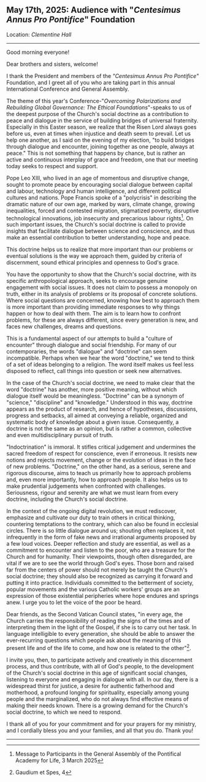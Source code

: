 ## May 17th, 2025: Audience with "*Centesimus Annus Pro Pontifice*" Foundation
Location: *Clementine Hall*
___
Good morning everyone! 

Dear brothers and sisters, welcome! 

I thank the President and members of the *"Centesimus Annus Pro Pontifice"* Foundation, and I greet all of you who are taking part in this annual International Conference and General Assembly. 

The theme of this year's Conference-"*Overcoming Polarizations and Rebuilding Global Governance: The Ethical Foundations*"-speaks to us of the deepest purpose of the Church's social doctrine as a contribution to peace and dialogue in the service of building bridges of universal fraternity. Especially in this Easter season, we realize that the Risen Lord always goes before us, even at times when injustice and death seem to prevail. Let us help one another, as I said on the evening of my election, "to build bridges through dialogue and encounter, joining together as one people, always at peace." This is not something that happens by chance, but is rather an active and continuous interplay of grace and freedom, one that our meeting today seeks to respect and support. 

Pope Leo XIII, who lived in an age of momentous and disruptive change, sought to promote peace by encouraging social dialogue between capital and labour, technology and human intelligence, and different political cultures and nations. Pope Francis spoke of a "polycrisis" in describing the dramatic nature of our own age, marked by wars, climate change, growing inequalities, forced and contested migration, stigmatized poverty, disruptive technological innovations, job insecurity and precarious labour rights[^1]. On such important issues, the Church's social doctrine is called to provide insights that facilitate dialogue between science and conscience, and thus make an essential contribution to better understanding, hope and peace. 

This doctrine helps us to realize that more important than our problems or eventual solutions is the way we approach them, guided by criteria of discernment, sound ethical principles and openness to God's grace. 

You have the opportunity to show that the Church's social doctrine, with its specific anthropological approach, seeks to encourage genuine engagement with social issues. It does not claim to possess a monopoly on truth, either in its analysis of problems or its proposal of concrete solutions. Where social questions are concerned, knowing how best to approach them is more important than providing immediate responses to why things happen or how to deal with them. The aim is to learn how to confront problems, for these are always different, since every generation is new, and faces new challenges, dreams and questions. 

This is a fundamental aspect of our attempts to build a "culture of encounter" through dialogue and social friendship. For many of our contemporaries, the words "dialogue" and "doctrine" can seem incompatible. Perhaps when we hear the word "doctrine," we tend to think of a set of ideas belonging to a religion. The word itself makes us feel less disposed to reflect, call things into question or seek new alternatives. 

In the case of the Church's social doctrine, we need to make clear that the word "doctrine" has another, more positive meaning, without which dialogue itself would be meaningless. "Doctrine" can be a synonym of "science," "discipline" and "knowledge." Understood in this way, doctrine appears as the product of research, and hence of hypotheses, discussions, progress and setbacks, all aimed at conveying a reliable, organized and systematic body of knowledge about a given issue. Consequently, a doctrine is not the same as an opinion, but is rather a common, collective and even multidisciplinary pursuit of truth. 

"Indoctrination" is immoral. It stifles critical judgement and undermines the sacred freedom of respect for conscience, even if erroneous. It resists new notions and rejects movement, change or the evolution of ideas in the face of new problems. "Doctrine," on the other hand, as a serious, serene and rigorous discourse, aims to teach us primarily how to approach problems and, even more importantly, how to approach people. It also helps us to make prudential judgements when confronted with challenges. Seriousness, rigour and serenity are what we must learn from every doctrine, including the Church's social doctrine. 

In the context of the ongoing digital revolution, we must rediscover, emphasize and cultivate our duty to train others in critical thinking, countering temptations to the contrary, which can also be found in ecclesial circles. There is so little dialogue around us; shouting often replaces it, not infrequently in the form of fake news and irrational arguments proposed by a few loud voices. Deeper reflection and study are essential, as well as a commitment to encounter and listen to the poor, who are a treasure for the Church and for humanity. Their viewpoints, though often disregarded, are vital if we are to see the world through God's eyes. Those born and raised far from the centers of power should not merely be taught the Church's social doctrine; they should also be recognized as carrying it forward and putting it into practice. Individuals committed to the betterment of society, popular movements and the various Catholic workers' groups are an expression of those existential peripheries where hope endures and springs anew. I urge you to let the voice of the poor be heard. 

Dear friends, as the Second Vatican Council states, "in every age, the Church carries the responsibility of reading the signs of the times and of interpreting them in the light of the Gospel, if she is to carry out her task. In language intelligible to every generation, she should be able to answer the ever-recurring questions which people ask about the meaning of this present life and of the life to come, and how one is related to the other"[^2]. 

I invite you, then, to participate actively and creatively in this discernment process, and thus contribute, with all of God's people, to the development of the Church's social doctrine in this age of significant social changes, listening to everyone and engaging in dialogue with all. In our day, there is a widespread thirst for justice, a desire for authentic fatherhood and motherhood, a profound longing for spirituality, especially among young people and the marginalized, who do not always find effective means of making their needs known. There is a growing demand for the Church's social doctrine, to which we need to respond. 

I thank all of you for your commitment and for your prayers for my ministry, and I cordially bless you and your families, and all that you do. Thank you!

___
[^1]: Message to Participants in the General Assembly of the Pontifical Academy for Life, 3 March 2025
[^2]: Gaudium et Spes, 4
